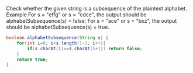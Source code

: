 Check whether the given string is a subsequence of the plaintext alphabet.
Example
For s = "effg" or s = "cdce", the output should be
alphabetSubsequence(s) = false;
For s = "ace" or s = "bxz", the output should be
alphabetSubsequence(s) = true.
```java
boolean alphabetSubsequence(String s) {    
    for(int i=0; i<s.length()-1; i++){
        if(s.charAt(i)>=s.charAt(i+1)) return false;        
    }    
    return true;
}
```